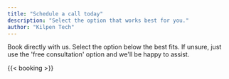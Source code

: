 ```yaml
---
title: "Schedule a call today"
description: "Select the option that works best for you."
author: "Kilpen Tech"
---
```

Book directly with us. Select the option below the best fits.  If unsure, just use the 'free consultation' option and we'll be happy to assist.

{{< booking >}}
